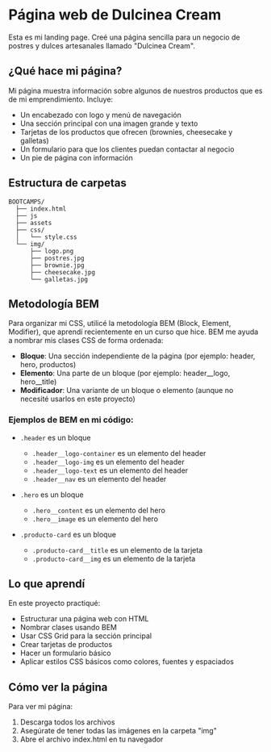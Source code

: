 # Página web de Dulcinea Cream

Esta es mi landing page. Creé una página sencilla para un negocio de postres y dulces artesanales llamado "Dulcinea Cream".

## ¿Qué hace mi página?

Mi página muestra información sobre algunos de nuestros productos que es de mi emprendimiento. Incluye:

- Un encabezado con logo y menú de navegación
- Una sección principal con una imagen grande y texto
- Tarjetas de los productos que ofrecen (brownies, cheesecake y galletas)
- Un formulario para que los clientes puedan contactar al negocio
- Un pie de página con información

## Estructura de carpetas

```
BOOTCAMPS/
  ├── index.html
  ├── js
  ├── assets
  ├── css/
  │   └── style.css
  └── img/
      ├── logo.png
      ├── postres.jpg
      ├── brownie.jpg
      ├── cheesecake.jpg
      └── galletas.jpg
```


## Metodología BEM

Para organizar mi CSS, utilicé la metodología BEM (Block, Element, Modifier), que aprendí recientemente en un curso que hice. BEM me ayuda a nombrar mis clases CSS de forma ordenada:

- **Bloque**: Una sección independiente de la página (por ejemplo: header, hero, productos)
- **Elemento**: Una parte de un bloque (por ejemplo: header__logo, hero__title)
- **Modificador**: Una variante de un bloque o elemento (aunque no necesité usarlos en este proyecto)

### Ejemplos de BEM en mi código:

- `.header` es un bloque
  - `.header__logo-container` es un elemento del header
  - `.header__logo-img` es un elemento del header
  - `.header__logo-text` es un elemento del header
  - `.header__nav` es un elemento del header

- `.hero` es un bloque
  - `.hero__content` es un elemento del hero
  - `.hero__image` es un elemento del hero

- `.producto-card` es un bloque
  - `.producto-card__title` es un elemento de la tarjeta
  - `.producto-card__img` es un elemento de la tarjeta

## Lo que aprendí

En este proyecto practiqué:
- Estructurar una página web con HTML 
- Nombrar clases usando BEM
- Usar CSS Grid para la sección principal
- Crear tarjetas de productos
- Hacer un formulario básico
- Aplicar estilos CSS básicos como colores, fuentes y espaciados

## Cómo ver la página

Para ver mi página:
1. Descarga todos los archivos
2. Asegúrate de tener todas las imágenes en la carpeta "img"
3. Abre el archivo index.html en tu navegador

